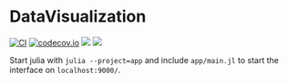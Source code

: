 # DataVisualization

[![CI](https://github.com/Veos-Digital/DataVisualization.jl/workflows/CI/badge.svg?branch=master)](https://github.com/Veos-Digital/DataVisualization.jl/actions?query=workflow%3ACI+branch%3Amaster)
[![codecov.io](http://codecov.io/github/Veos-Digital/DataVisualization.jl/coverage.svg?branch=master)](http://codecov.io/github/Veos-Digital/DataVisualization.jl?branch=master)
[![](https://img.shields.io/badge/docs-stable-blue.svg)](http://juliaplots.org/DataVisualization.jl/stable)
[![](https://img.shields.io/badge/docs-dev-blue.svg)](http://juliaplots.org/DataVisualization.jl/dev)

Start julia with `julia --project=app` and include `app/main.jl` to start the interface on `localhost:9000/`.
